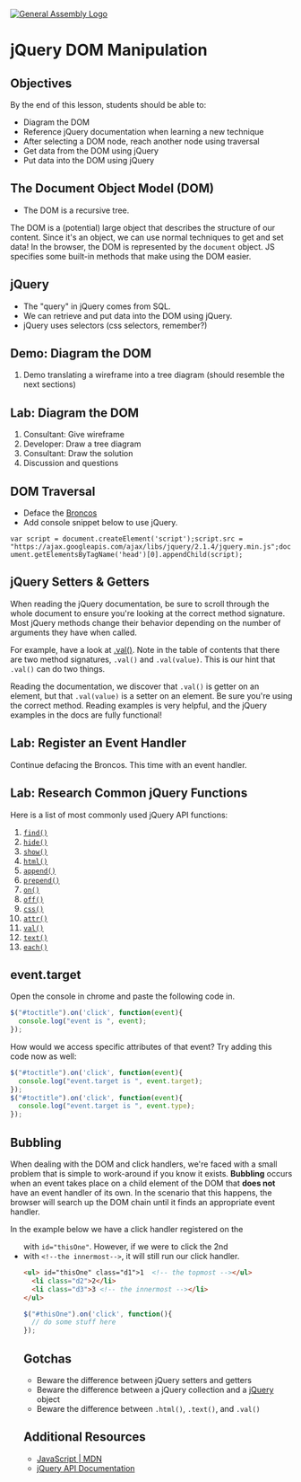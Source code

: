 [![General Assembly Logo](https://camo.githubusercontent.com/1a91b05b8f4d44b5bbfb83abac2b0996d8e26c92/687474703a2f2f692e696d6775722e636f6d2f6b6538555354712e706e67)](https://generalassemb.ly/education/web-development-immersive)

# jQuery DOM Manipulation

## Objectives

By the end of this lesson, students should be able to:

-   Diagram the DOM
-   Reference jQuery documentation when learning a new technique
-   After selecting a DOM node, reach another node using traversal
-   Get data from the DOM using jQuery
-   Put data into the DOM using jQuery

## The Document Object Model (DOM)

-   The DOM is a recursive tree.

The DOM is a (potential) large object that describes the structure of our
content. Since it's an object, we can use normal techniques to get and set data!
In the browser, the DOM is represented by the `document` object. JS specifies
some built-in methods that make using the DOM easier.

## jQuery

-   The "query" in jQuery comes from SQL.
-   We can retrieve and put data into the DOM using jQuery.
-   jQuery uses selectors (css selectors, remember?)

## Demo: Diagram the DOM

1.  Demo translating a wireframe into a tree diagram (should resemble the next
    sections)

## Lab: Diagram the DOM

1.  Consultant: Give wireframe
1.  Developer: Draw a tree diagram
1.  Consultant: Draw the solution
1.  Discussion and questions

## DOM Traversal

-   Deface the [Broncos](https://en.wikipedia.org/wiki/Denver_Broncos)
-   Add console snippet below to use jQuery.

  `var script = document.createElement('script');script.src = "https://ajax.googleapis.com/ajax/libs/jquery/2.1.4/jquery.min.js";document.getElementsByTagName('head')[0].appendChild(script);`

## jQuery Setters & Getters

When reading the jQuery documentation, be sure to scroll through the whole
document to ensure you're looking at the correct method signature. Most jQuery
methods change their behavior depending on the number of arguments they have
when called.

For example, have a look at [.val()](https://api.jquery.com/val/). Note in the
table of contents that there are two method signatures, `.val()` and
`.val(value)`. This is our hint that `.val()` can do two things.

Reading the documentation, we discover that `.val()` is getter on an element,
but that `.val(value)` is a setter on an element. Be sure you're using the
correct method. Reading examples is very helpful, and the jQuery examples in the
docs are fully functional!

## Lab: Register an Event Handler

Continue defacing the Broncos.  This time with an event handler.

## Lab: Research Common jQuery Functions

Here is a list of most commonly used jQuery API functions:

1.  [`find()`](http://api.jquery.com/find)
1.  [`hide()`](http://api.jquery.com/hide)
1.  [`show()`](http://api.jquery.com/show)
1.  [`html()`](http://api.jquery.com/html)
1.  [`append()`](http://api.jquery.com/append)
1.  [`prepend()`](http://api.jquery.com/prepend)
1.  [`on()`](http://api.jquery.com/on)
1.  [`off()`](http://api.jquery.com/off)
1.  [`css()`](http://api.jquery.com/css)
1.  [`attr()`](http://api.jquery.com/attr)
1.  [`val()`](http://api.jquery.com/val)
1.  [`text()`](http://api.jquery.com/text)
1.  [`each()`](http://api.jquery.com/each)

## event.target

Open the console in chrome and paste the following code in.

```js
$("#toctitle").on('click', function(event){
  console.log("event is ", event);
});
```

How would we access specific attributes of that event? Try adding this code
now as well:

```js
$("#toctitle").on('click', function(event){
  console.log("event.target is ", event.target);
});
$("#toctitle").on('click', function(event){
  console.log("event.target is ", event.type);
});
```

## Bubbling

When dealing with the DOM and click handlers, we're faced with a small
problem that is simple to work-around if you know it exists. **Bubbling**
occurs when an event takes place on a child element of the
DOM that **does not** have an event handler of its own. In the scenario
that this happens, the browser will search up the DOM chain until it finds
an appropriate event handler.

In the example below we have a click handler registered on the <ul> with
 `id="thisOne"`. However, if we were to click the 2nd <li> with
 `<!--the innermost-->`, it will still run our click handler.

```html
<ul> id="thisOne" class="d1">1  <!-- the topmost --></ul>
  <li class="d2">2</li>
  <li class="d3">3 <!-- the innermost --></li>
</ul>
```

```js
$("#thisOne").on('click', function(){
  // do some stuff here
});
```

## Gotchas

-   Beware the difference between jQuery setters and getters
-   Beware the difference between a jQuery collection and a
    [jQuery](http://api.jquery.com/Types/#jQuery) object
-   Beware the difference between `.html()`, `.text()`, and `.val()`

## Additional Resources

-   [JavaScript | MDN](https://developer.mozilla.org/en-US/docs/Web/JavaScript)
-   [jQuery API Documentation](https://api.jquery.com/)
